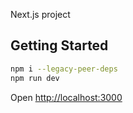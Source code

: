 Next.js project
## Getting Started
```bash
npm i --legacy-peer-deps
npm run dev
```
Open [http://localhost:3000](http://localhost:3000)
